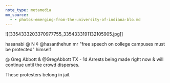 ```yaml
---
note_type: metamedia
mm_source:
  - - photos-emerging-from-the-university-of-indiana-blo.md
---
```


![[3354333203370977755_3354333191132105905.jpg]]

hasanabi @
N ¢ @hasanthehun
mr "free speech on college campuses must be
protected" himself

@ Greg Abbott & @GregAbbott TX - 1d
Arrests being made right now & will continue until
the crowd disperses.

These protesters belong in jail.

